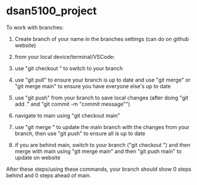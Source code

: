 # dsan5100_project


To work with branches:

1. Create branch of your name in the branches settings (can do on github website)
2. from your local device/terminal/VSCode:
3. use "git checkout <yourname>" to switch to your branch
4. use "git pull" to ensure your branch is up to date and use "git merge" or "git merge main" to ensure you have everyone else's up to date
5. use "git push" from your branch to save local changes (after doing "git add ." and "git commit -m "commit message"")
6. navigate to main using "git checkout main"
7. use "git merge <yourname>" to update the main branch with the changes from your branch, then use "git push" to ensure all is up to date

8. if you are behind main, switch to your branch ("git checkout <yourname>") and then merge with main using "git merge main" and then "git push main" to update on website

After these steps/using these commands, your branch should show 0 steps behind and 0 steps ahead of main. 
